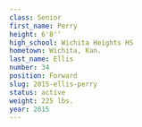```yaml
---
class: Senior
first_name: Perry
height: 6'8''
high_school: Wichita Heights HS
hometown: Wichita, Kan.
last_name: Ellis
number: 34
position: Forward
slug: 2015-ellis-perry
status: active
weight: 225 lbs.
year: 2015
---
```

